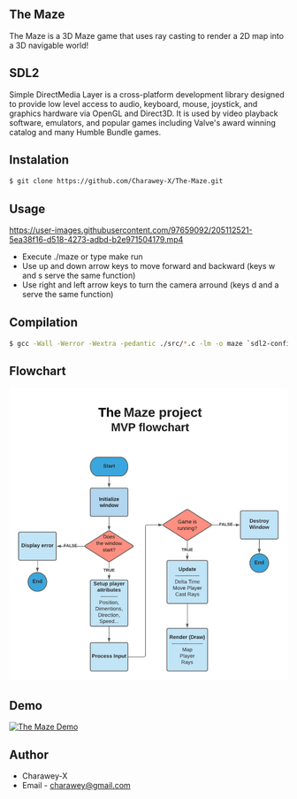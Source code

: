 ## The Maze

The Maze is a 3D Maze game that uses ray casting to render a 2D map into a 3D navigable world!


## SDL2 

Simple DirectMedia Layer is a cross-platform development library designed to provide low level access to audio, keyboard, mouse, joystick, and graphics hardware via OpenGL and Direct3D. It is used by video playback software, emulators, and popular games including Valve's award winning catalog and many Humble Bundle games.

## Instalation
 
```sh
$ git clone https://github.com/Charawey-X/The-Maze.git
```
## Usage

https://user-images.githubusercontent.com/97659092/205112521-5ea38f16-d518-4273-adbd-b2e971504179.mp4


 
* Execute ./maze or type make run 
* Use up and down arrow keys to move forward and backward (keys w and s serve the same function)
* Use right and left arrow keys to turn the camera arround (keys d and a serve the same function)

## Compilation

```sh
$ gcc -Wall -Werror -Wextra -pedantic ./src/*.c -lm -o maze `sdl2-config --cflags` `sdl2-config --libs`;
```

## Flowchart

![The Maze Flow Chart](FlowChart.png)

## Demo
[![The Maze Demo](https://i.imgur.com/5Ss7s1S.png)](Demo.mp4)

## Author
 - Charawey-X
 - Email - charawey@gmail.com
